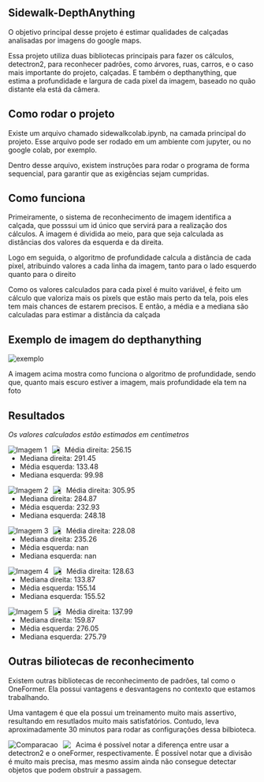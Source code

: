 ## Sidewalk-DepthAnything

O objetivo principal desse projeto é estimar qualidades de calçadas analisadas por imagens do
google maps.

Essa projeto utiliza duas bibliotecas principais para fazer os cálculos, detectron2,
para reconhecer padrões, como árvores, ruas, carros, e o caso mais importante do
projeto, calçadas. E também o depthanything, que estima a profundidade e largura
de cada pixel da imagem, baseado no quão distante ela está da câmera.

## Como rodar o projeto

Existe um arquivo chamado sidewalkcolab.ipynb, na camada principal do projeto.
Esse arquivo pode ser rodado em um ambiente com jupyter, ou no google colab,
por exemplo. 

Dentro desse arquivo, existem instruções para rodar o programa de forma sequencial,
para garantir que as exigências sejam cumpridas.

## Como funciona

Primeiramente, o sistema de reconhecimento de imagem identifica a calçada, que
posssui um id único que servirá para a realização dos cálculos. A imagem
é dividida ao meio, para que seja calculada as distâncias dos valores
da esquerda e da direita.

Logo em seguida, o algoritmo de profundidade calcula a distância de cada pixel,
atribuindo valores a cada linha da imagem, tanto para o lado esquerdo quanto
para o direito

Como os valores calculados para cada pixel é muito variável, é feito um cálculo
que valoriza mais os pixels que estão mais perto da tela, pois eles tem mais chances
de estarem precisos. E então, a média e a mediana são calculadas para estimar a
distância da calçada

## Exemplo de imagem do depthanything

![exemplo](./Detectron2Results/exampledepth.png)

A imagem acima mostra como funciona o algoritmo de profundidade, sendo que, quanto
mais escuro estiver a imagem, mais profundidade ela tem na foto

## Resultados

*Os valores calculados estão estimados em centímetros*

<div>
    <img src="./assets/examples/Foto1.png" alt="Imagem 1" style="float:left; margin-right: 10px;" />
    <img src="./Detectron2Results/Foto1Panoptic.png" style="float:left; margin-right: 10px;" />
</div>


- Média direita: 256.15
- Mediana direita: 291.45
- Média esquerda: 133.48
- Mediana esquerda: 99.98


<div>
    <img src="./assets/examples/Foto2.png" alt="Imagem 2" style="float:left; margin-right: 10px;" />
    <img src="./Detectron2Results/Foto2Panoptic.png" style="float:left; margin-right: 10px;" />
</div>

- Média direita: 305.95
- Mediana direita: 284.87
- Média esquerda: 232.93
- Mediana esquerda: 248.18


<div>
    <img src="./assets/examples/Foto3.png" alt="Imagem 3" style="float:left; margin-right: 10px;" />
    <img src="./Detectron2Results/Foto3Panoptic.png" style="float:left; margin-right: 10px;" />
</div>

- Média direita: 228.08
- Mediana direita: 235.26
- Média esquerda: nan
- Mediana esquerda: nan

<div>
    <img src="./assets/examples/Foto4.png" alt="Imagem 4" style="float:left; margin-right: 10px;" />
    <img src="./Detectron2Results/Foto4Panoptic.png" style="float:left; margin-right: 10px;" />
</div>

- Média direita: 128.63
- Mediana direita: 133.87
- Média esquerda: 155.14
- Mediana esquerda: 155.52

<div>
    <img src="./assets/examples/Foto5.png" alt="Imagem 5" style="float:left; margin-right: 10px;" />
    <img src="./Detectron2Results/Foto5Panoptic.png" style="float:left; margin-right: 10px;" />
</div>

- Média direita: 137.99
- Mediana direita: 159.87
- Média esquerda: 276.05
- Mediana esquerda: 275.79

## Outras biliotecas de reconhecimento

Existem outras bibliotecas de reconhecimento de padrões, tal como o OneFormer.
Ela possui vantagens e desvantagens no contexto que estamos trabalhando.

Uma vantagem é que ela possui um treinamento muito mais assertivo, resultando
em resutlados muito mais satisfatórios. Contudo, leva aproximadamente 30 minutos 
para rodar as configurações dessa bilbioteca.

<div>
    <img src="./Detectron2Results/Foto5Panoptic.png" alt="Comparacao" style="float:left; margin-right: 10px;" />
    <img src="./Detectron2Results/oneformer.png" style="float:left; margin-right: 10px;" />
</div>

Acima é possível notar a diferença entre usar a detectron2 e o oneFormer, respectivamente.
É possível notar que a divisão é muito mais precisa, mas mesmo assim ainda não
consegue detectar objetos que podem obstruir a passagem.
